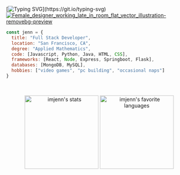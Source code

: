 [![Typing SVG](https://readme-typing-svg.herokuapp.com?color=%23B9C5EF&size=20&duration=6000&vCenter=true&multiline=true&width=400&height=300&lines=console.log(%22Hi+there%2C+I'm+Jenn%22)+)](https://git.io/typing-svg)
[![Female_designer_working_late_in_room_flat_vector_illustration-removebg-preview](https://user-images.githubusercontent.com/90587567/155905290-3386753f-a89d-4b66-9701-d14c324d4818.png)](https://www.freepik.com/pch-vector)

```javascript
const jenn = {
  title: "Full Stack Developer",
  location: "San Francisco, CA",
  degree: "Applied Mathematics",
  code: [Javascript, Python, Java, HTML, CSS],
  frameworks: [React, Node, Express, Springboot, Flask],
  databases: [MongoDB, MySQL],
  hobbies: ["video games", "pc building", "occasional naps"]
}
```


<br/>

<!-- [![My Awesome Stats](https://awesome-github-stats.azurewebsites.net/user-stats/imjenn?cardType=github&theme=github-dark&Title=7C7DEF)](https://git.io/awesome-stats-card)
<img src="https://github-readme-stats.vercel.app/api/top-langs/?username=imjenn&theme=tokyonight&layout=compact&hide_border=true&title_color=7C7DEF&text_color=8b949e&bg_color=1e2228&custom_title=Favorite+Cookie+Types" height="200"/> -->

<p align="middle">
  <img src="https://awesome-github-stats.azurewebsites.net/user-stats/imjenn?cardType=github&theme=github-dark&Title=7C7DEF" alt="imjenn's stats" height="200">
  <img src="https://github-readme-stats.vercel.app/api/top-langs/?username=imjenn&theme=tokyonight&layout=compact&hide_border=true&title_color=7C7DEF&text_color=8b949e&bg_color=1e2228&custom_title=Favorite+Cookie+Types" alt="imjenn's favorite languages" height="200"/>
</p>

<!-- ![Top Langs](https://github-readme-stats.vercel.app/api/top-langs/?username=imjenn&theme=tokyonight&layout=compact&hide_border=true&title_color=7C7DEF&text_color=8b949e&bg_color=1e2228&custom_title=Favorite+Cookie+Types) -->
